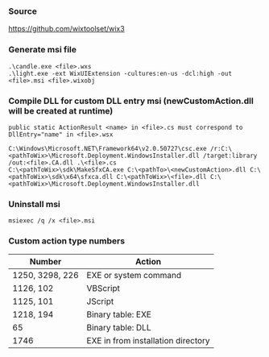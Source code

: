 ### Source
https://github.com/wixtoolset/wix3

### Generate msi file 
```
.\candle.exe <file>.wxs
.\light.exe -ext WixUIExtension -cultures:en-us -dcl:high -out <file>.msi <file>.wixobj
```

### Compile DLL for custom DLL entry msi (newCustomAction.dll will be created at runtime)
```
public static ActionResult <name> in <file>.cs must correspond to DllEntry="name" in <file>.wsx

C:\Windows\Microsoft.NET\Framework64\v2.0.50727\csc.exe /r:C:\<pathToWix>\Microsoft.Deployment.WindowsInstaller.dll /target:library /out:<file>.CA.dll .\<file>.cs
C:\<pathToWix>\sdk\MakeSfxCA.exe C:\<pathTo>\<newCustomAction>.dll C:\<pathToWix>\sdk\x64\sfxca.dll C:\<pathToWix>\<file>.dll C:\<pathToWix>\Microsoft.Deployment.WindowsInstaller.dll
```

### Uninstall msi
```
msiexec /q /x <file>.msi
```

### Custom action type numbers
| Number | Action |
| - | - |
| 1250, 3298, 226 | EXE or system command 
| 1126, 102       | VBScript 
| 1125, 101       | JScript 
| 1218, 194       | Binary table: EXE 
| 65              | Binary table: DLL 
| 1746            | EXE in from installation directory 

